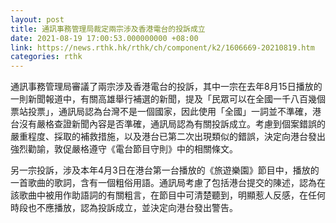 ```yaml
---
layout: post
title: 通訊事務管理局裁定兩宗涉及香港電台的投訴成立
date: 2021-08-19 17:00:53.000000000 +08:00
link: https://news.rthk.hk/rthk/ch/component/k2/1606669-20210819.htm
categories: rthk
---
```


通訊事務管理局審議了兩宗涉及香港電台的投訴，其中一宗在去年8月15日播放的一則新聞報道中，有關高雄舉行補選的新聞，提及「民眾可以在全國一千八百幾個票站投票」，通訊局認為台灣不是一個國家，因此使用「全國」一詞並不準確，港台沒有嚴格查證新聞內容是否準確，通訊局認為有關投訴成立。考慮到個案錯誤的嚴重程度、採取的補救措施，以及港台已第二次出現類似的錯誤，決定向港台發出強烈勸諭，敦促嚴格遵守《電台節目守則》中的相關條文。

另一宗投訴，涉及本年4月3日在港台第一台播放的《旅遊樂園》節目中，播放的一首歌曲的歌詞，含有一個粗俗用語。通訊局考慮了包括港台提交的陳述，認為在該歌曲中被用作助語詞的有關粗言，在節目中可清楚聽到，明顯惹人反感，在任何時段也不應播放，認為投訴成立，並決定向港台發出警告。
